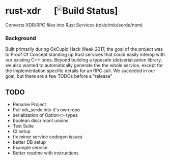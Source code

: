 # rust-xdr &emsp; [![Build Status](https://travis-ci.org/cavedweller/rust-xdr.svg?branch=master)]
Converts XDR/RPC files into Rust Services (tokio/mio/serde/nom)

### Background
Built primarily during OkCupid Hack Week 2017, the goal of the project was to Proof Of Concept standing up Rust services
that could easily interop with our existing C++ ones. Beyond building a typesafe (de)serialization library, we also
wanted to automatically generate the the whole service, except for the implementation specific details for an RPC call. We succeded in our goal, but there are a few TODOs before a "release"

## TODO
* Rename Project
* Pull xdr_serde into it's own repo
* serialization of Option<> types
* boolean discrimant unions
* Test Suite
* CI setup
* fix minor service codegen issues
* better DB setup
* Example service
* Better readme with instructions
